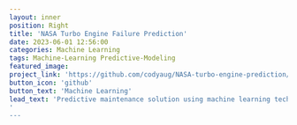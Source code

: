 ```yaml
---
layout: inner
position: Right
title: 'NASA Turbo Engine Failure Prediction'
date: 2023-06-01 12:56:00
categories: Machine Learning
tags: Machine-Learning Predictive-Modeling
featured_image: 
project_link: 'https://github.com/codyaug/NASA-turbo-engine-prediction/tree/main'
button_icon: 'github'
button_text: 'Machine Learning'
lead_text: 'Predictive maintenance solution using machine learning techniques to forecast component failures'
'
---
```

